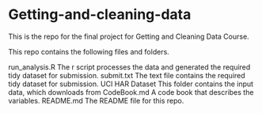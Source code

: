 Getting-and-cleaning-data
=========================
This is the repo for the final project for Getting and Cleaning Data Course.

This repo contains the following files and folders.

run_analysis.R The r script processes the data and generated the required tidy dataset for submission.
submit.txt The text file contains the required tidy dataset for submission.
UCI HAR Dataset This folder contains the input data, which downloads from 
CodeBook.md A code book that describes the variables.
README.md The README file for this repo.
